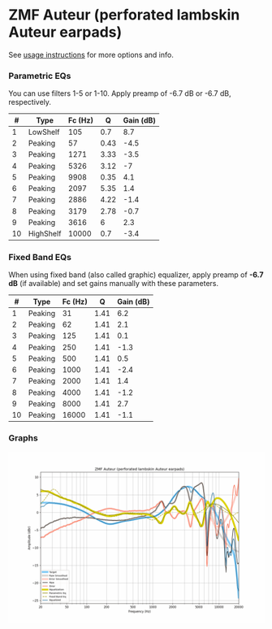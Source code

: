 # ZMF Auteur (perforated lambskin Auteur earpads)
See [usage instructions](https://github.com/jaakkopasanen/AutoEq#usage) for more options and info.

### Parametric EQs
You can use filters 1-5 or 1-10. Apply preamp of -6.7 dB or -6.7 dB, respectively.

|   # | Type      |   Fc (Hz) |    Q |   Gain (dB) |
|-----|-----------|-----------|------|-------------|
|   1 | LowShelf  |       105 | 0.7  |         8.7 |
|   2 | Peaking   |        57 | 0.43 |        -4.5 |
|   3 | Peaking   |      1271 | 3.33 |        -3.5 |
|   4 | Peaking   |      5326 | 3.12 |        -7   |
|   5 | Peaking   |      9908 | 0.35 |         4.1 |
|   6 | Peaking   |      2097 | 5.35 |         1.4 |
|   7 | Peaking   |      2886 | 4.22 |        -1.4 |
|   8 | Peaking   |      3179 | 2.78 |        -0.7 |
|   9 | Peaking   |      3616 | 6    |         2.3 |
|  10 | HighShelf |     10000 | 0.7  |        -3.4 |

### Fixed Band EQs
When using fixed band (also called graphic) equalizer, apply preamp of **-6.7 dB** (if available) and set gains manually with these parameters.

|   # | Type    |   Fc (Hz) |    Q |   Gain (dB) |
|-----|---------|-----------|------|-------------|
|   1 | Peaking |        31 | 1.41 |         6.2 |
|   2 | Peaking |        62 | 1.41 |         2.1 |
|   3 | Peaking |       125 | 1.41 |         0.1 |
|   4 | Peaking |       250 | 1.41 |        -1.3 |
|   5 | Peaking |       500 | 1.41 |         0.5 |
|   6 | Peaking |      1000 | 1.41 |        -2.4 |
|   7 | Peaking |      2000 | 1.41 |         1.4 |
|   8 | Peaking |      4000 | 1.41 |        -1.2 |
|   9 | Peaking |      8000 | 1.41 |         2.7 |
|  10 | Peaking |     16000 | 1.41 |        -1.1 |

### Graphs
![](./ZMF%20Auteur%20(perforated%20lambskin%20Auteur%20earpads).png)
